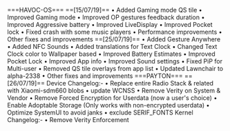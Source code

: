 ===HAVOC-OS===
==[15/07/19]==
• Added Gaming mode QS tile
• Improved Gaming mode
• Improved OP gestures feedback duration
• Improved Aggressive battery
• Improved LiveDisplay
• Improved Pocket lock
• Fixed crash with some music players
• Performance improvements
• Other fixes and improvements
==[25/07/19]==
• Added Gesture Anywhere
• Added NFC Sounds
• Added translations for Text Clock
• Changed Text Clock color to Wallpaper based
• Improved Battery Estimates
• Improved Pocket Lock
• Improved App info
• Improved Sound settings
• Fixed PiP for Multi-user
• Removed QS tile overlays from app list
• Updated Lawnchair to alpha-2338
• Other fixes and improvements
===PAYTON===
==[26/07/19]==
Device Changelog:-
• Replace entire Radio Stack & related with Xiaomi-sdm660 blobs
• update WCNSS
• Remove Verity on System & Vendor
• Remove Forced Encryption for Userdata (now a user's choice)
• Enable Adoptable Storage (Only works with non-encrypted userdata)
• Optimize SystemUI to avoid janks
• exclude SERIF_FONTS
Kernel Changelog:-
• Remove Verity Enforcement

